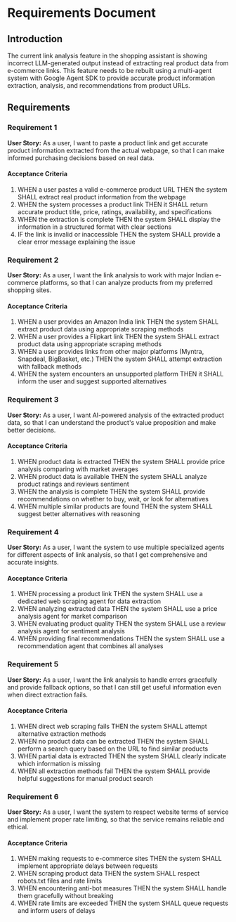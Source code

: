 # Requirements Document

## Introduction

The current link analysis feature in the shopping assistant is showing incorrect LLM-generated output instead of extracting real product data from e-commerce links. This feature needs to be rebuilt using a multi-agent system with Google Agent SDK to provide accurate product information extraction, analysis, and recommendations from product URLs.

## Requirements

### Requirement 1

**User Story:** As a user, I want to paste a product link and get accurate product information extracted from the actual webpage, so that I can make informed purchasing decisions based on real data.

#### Acceptance Criteria

1. WHEN a user pastes a valid e-commerce product URL THEN the system SHALL extract real product information from the webpage
2. WHEN the system processes a product link THEN it SHALL return accurate product title, price, ratings, availability, and specifications
3. WHEN the extraction is complete THEN the system SHALL display the information in a structured format with clear sections
4. IF the link is invalid or inaccessible THEN the system SHALL provide a clear error message explaining the issue

### Requirement 2

**User Story:** As a user, I want the link analysis to work with major Indian e-commerce platforms, so that I can analyze products from my preferred shopping sites.

#### Acceptance Criteria

1. WHEN a user provides an Amazon India link THEN the system SHALL extract product data using appropriate scraping methods
2. WHEN a user provides a Flipkart link THEN the system SHALL extract product data using appropriate scraping methods
3. WHEN a user provides links from other major platforms (Myntra, Snapdeal, BigBasket, etc.) THEN the system SHALL attempt extraction with fallback methods
4. WHEN the system encounters an unsupported platform THEN it SHALL inform the user and suggest supported alternatives

### Requirement 3

**User Story:** As a user, I want AI-powered analysis of the extracted product data, so that I can understand the product's value proposition and make better decisions.

#### Acceptance Criteria

1. WHEN product data is extracted THEN the system SHALL provide price analysis comparing with market averages
2. WHEN product data is available THEN the system SHALL analyze product ratings and reviews sentiment
3. WHEN the analysis is complete THEN the system SHALL provide recommendations on whether to buy, wait, or look for alternatives
4. WHEN multiple similar products are found THEN the system SHALL suggest better alternatives with reasoning

### Requirement 4

**User Story:** As a user, I want the system to use multiple specialized agents for different aspects of link analysis, so that I get comprehensive and accurate insights.

#### Acceptance Criteria

1. WHEN processing a product link THEN the system SHALL use a dedicated web scraping agent for data extraction
2. WHEN analyzing extracted data THEN the system SHALL use a price analysis agent for market comparison
3. WHEN evaluating product quality THEN the system SHALL use a review analysis agent for sentiment analysis
4. WHEN providing final recommendations THEN the system SHALL use a recommendation agent that combines all analyses

### Requirement 5

**User Story:** As a user, I want the link analysis to handle errors gracefully and provide fallback options, so that I can still get useful information even when direct extraction fails.

#### Acceptance Criteria

1. WHEN direct web scraping fails THEN the system SHALL attempt alternative extraction methods
2. WHEN no product data can be extracted THEN the system SHALL perform a search query based on the URL to find similar products
3. WHEN partial data is extracted THEN the system SHALL clearly indicate which information is missing
4. WHEN all extraction methods fail THEN the system SHALL provide helpful suggestions for manual product search

### Requirement 6

**User Story:** As a user, I want the system to respect website terms of service and implement proper rate limiting, so that the service remains reliable and ethical.

#### Acceptance Criteria

1. WHEN making requests to e-commerce sites THEN the system SHALL implement appropriate delays between requests
2. WHEN scraping product data THEN the system SHALL respect robots.txt files and rate limits
3. WHEN encountering anti-bot measures THEN the system SHALL handle them gracefully without breaking
4. WHEN rate limits are exceeded THEN the system SHALL queue requests and inform users of delays